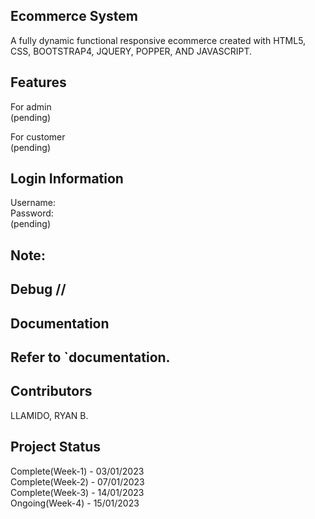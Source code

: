 ## Ecommerce System<br>
A fully dynamic functional responsive ecommerce created with HTML5, CSS, BOOTSTRAP4, JQUERY, POPPER, AND JAVASCRIPT.<br>

## Features<br>
For admin<br>
(pending)<br>

For customer<br>
(pending)<br>

## Login Information<br>
Username:<br>
Password:<br>
(pending)<br>

## Note:<br> 
## Debug //<br>
## Documentation<br>
## Refer to `documentation.<br>

## Contributors<br>
LLAMIDO, RYAN B.<br>

## Project Status<br>
Complete(Week-1) - 03/01/2023<br>
Complete(Week-2) - 07/01/2023<br>
Complete(Week-3) - 14/01/2023<br>
Ongoing(Week-4) - 15/01/2023<br>
